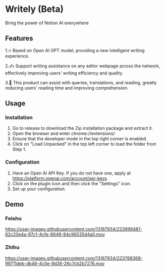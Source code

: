 # Writely (Beta)
Bring the power of Notion AI everywhere



## Features
1.🔥 Based on Open AI GPT model, providing a new intelligent writing experience.

2.✍️ Support writing assistance on any editor webpage across the network, effectively improving users' writing efficiency and quality.

3.📖 This product can assist with queries, translations, and reading, greatly reducing users' reading time and improving comprehension.

## Usage
### Installation
1. Go to release to download the Zip installation package and extract it.
2. Open the browser and enter chrome://extensions/
3. Ensure that the developer mode in the top right corner is enabled.
4. Click on "Load Unpacked" in the top left corner to load the folder from Step 1.

### Configuration
1. Have an Open AI API Key. If you do not have one, apply at https://platform.openai.com/account/api-keys.
2. Click on the plugin icon and then click the "Settings" icon.
3. Set up your configuration.

## Demo
### Feishu
https://user-images.githubusercontent.com/13167934/223999481-62c20e4a-97c1-4cfe-8648-84c96535d4a0.mov

### Zhihu
https://user-images.githubusercontent.com/13167934/223768368-99711deb-db46-4c5e-9d26-26c7cb2b7276.mov
